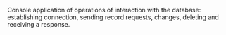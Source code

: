 Console application of operations of interaction with the database: establishing connection, sending record requests, changes, deleting and receiving a response.
